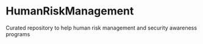 # HumanRiskManagement
Curated repository to help human risk management and security awareness programs
